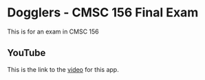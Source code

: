 Dogglers - CMSC 156 Final Exam 
==================================

This is for an exam in CMSC 156


YouTube
------------

This is the link to the [video](https://youtu.be/L0nYZXk_NIs) for this app.

